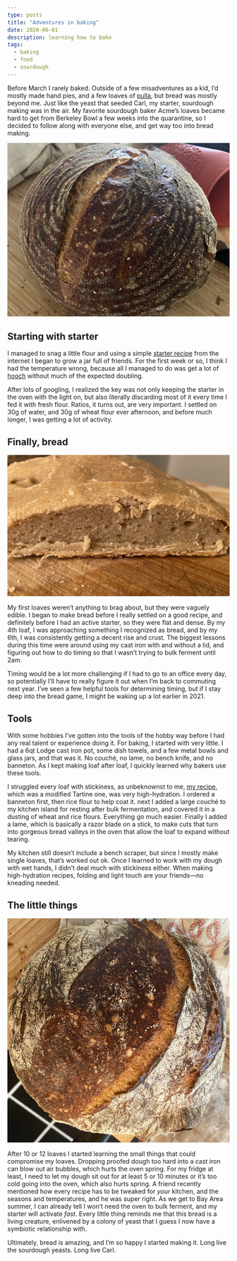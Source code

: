 ```yaml
---
type: posts
title: "Adventures in baking"
date: 2020-06-01
description: learning how to bake
tags:
  - baking
  - food
  - sourdough
---
```


Before March I rarely baked. Outside of a few misadventures as a kid, I’d mostly made hand pies, and a few loaves of [pulla](https://www.feastingathome.com/pulla-for-lea/), but bread was mostly beyond me. Just like the yeast that seeded Carl, my starter, sourdough making was in the air. My favorite sourdough baker Acme’s loaves became hard to get from Berkeley Bowl a few weeks into the quarantine, so I decided to follow along with everyone else, and get way too into bread making.

![best loaf](/photos/boule2.jpg)

## Starting with starter

I managed to snag a little flour and using a simple [starter recipe](https://www.theperfectloaf.com/7-easy-steps-making-incredible-sourdough-starter-scratch/) from the internet I began to grow a jar full of friends. For the first week or so, I think I had the temperature wrong, because all I managed to do was get a lot of [hooch](https://truesourdough.com/sourdough-starter-troubleshooting-your-questions-answered/) without much of the expected doubling.

After lots of googling, I realized the key was not only keeping the starter in the oven with the light on, but also literally discarding most of it every time I fed it with fresh flour. Ratios, it turns out, are very important. I settled on 30g of water, and 30g of wheat flour ever afternoon, and before much longer, I was getting a lot of activity.

## Finally, bread

![first loaf](/photos/firstloaf.jpg)

My first loaves weren’t anything to brag about, but they were vaguely edible. I began to make bread before I really settled on a good recipe, and definitely before I had an active starter, so they were flat and dense. By my 4th loaf, I was approaching something I recognized as bread, and by my 6th, I was consistently getting a decent rise and crust. The biggest lessons during this time were around using my cast iron with and without a lid, and figuring out how to do timing so that I wasn’t trying to bulk ferment until 2am.

Timing would be a lot more challenging if I had to go to an office every day, so potentially I’ll have to really figure it out when I’m back to commuting next year. I’ve seen a few helpful tools for determining timing, but if I stay deep into the bread game, I might be waking up a lot earlier in 2021.

## Tools

With some hobbies I’ve gotten into the tools of the hobby way before I had any real talent or experience doing it. For baking, I started with very little. I had a 6qt Lodge cast iron pot, some dish towels, and a few metal bowls and glass jars, and that was it. No couché, no lame, no bench knife, and no banneton. As I kept making loaf after loaf, I quickly learned why bakers use these tools.

I struggled every loaf with stickiness, as unbeknownst to me, [my recipe](https://www.theperfectloaf.com/best-sourdough-recipe/), which was a modified Tartine one, was very high-hydration. I ordered a banneton first, then rice flour to help coat it. next I added a large couché to my kitchen island for resting after bulk fermentation, and covered it in a dusting of wheat and rice flours. Everything go much easier. Finally I added a lame, which is basically a razor blade on a stick, to make cuts that turn into gorgeous bread valleys in the oven that allow the loaf to expand without tearing.

My kitchen still doesn’t include a bench scraper, but since I mostly make single loaves, that’s worked out ok. Once I learned to work with my dough with wet hands, I didn’t deal much with stickiness either. When making high-hydration recipes, folding and light touch are your friends—no kneading needed.

## The little things

![less spring](/photos/boule.jpg)

After 10 or 12 loaves I started learning the small things that could compromise my loaves. Dropping proofed dough too hard into a cast iron can blow out air bubbles, which hurts the oven spring. For my fridge at least, I need to let my dough sit out for at least 5 or 10 minutes or it’s too cold going into the oven, which also hurts spring. A friend recently mentioned how every recipe has to be tweaked for _your_ kitchen, and the seasons and temperatures, and he was super right. As we get to Bay Area summer, I can already tell I won’t need the oven to bulk ferment, and my starter will activate _fast_. Every little thing reminds me that this bread is a living creature, enlivened by a colony of yeast that I guess I now have a symbiotic relationship with.

Ultimately, bread is amazing, and I’m so happy I started making it. Long live the sourdough yeasts. Long live Carl.
